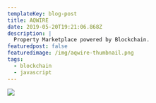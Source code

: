 ```yaml
---
templateKey: blog-post
title: AQWIRE
date: 2019-05-20T19:21:06.868Z
description: |
  Property Marketplace powered by Blockchain.
featuredpost: false
featuredimage: /img/aqwire-thumbnail.png
tags:
  - blockchain
  - javascript
---
```

![](/img/aqwire.jpg)
